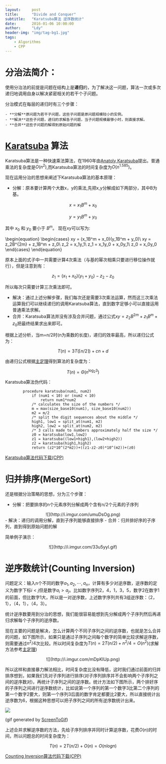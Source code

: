 ```yaml
---
layout:     post
title:      "Divide and Conquer"
subtitle:   "Karatsuba算法 逆序数统计"
date:       2016-01-06 10:00:00
author:     "Ldy"
header-img: "img/tag-bg1.jpg"
tags:
    - Algorithms
    - CPP
---
```



# 分治法简介：

使用分治法的前提是问题在结构上是**递归**的，为了解决这一问题，算法一次或多次递归地调用自身以解决紧密相关的若干个子问题。

分治模式在每层的递归时有三个步骤：
<!--more-->
	- **分解**原问题为若干子问题，这些子问题是原问题规模较小的实例。
	- **解决**这些子问题，递归的求解各子问题，当子问题规模最够小时，则直接求解。
	- **合并**这些子问题的解得到原始问题的解

# [Karatsuba](https://en.wikipedia.org/wiki/Karatsuba_algorithm) 算法

Karatsuba算法是一种快速乘法算法，在1960年由[Anatoly Karatsuba](https://en.wikipedia.org/wiki/Anatoly_Karatsuba)提出。普通乘法的复杂度是$O(n^2)$,而Karatsuba算法的时间复杂度为$O(n^{1.585})$。

现在运用分治的思想来阐述下Karatsuba算法的基本原理：

- 分解：原本要计算两个大数x，y的乘法,先把x,y分解成如下两部分，其中B为基。

$$x = x_1B^m + x_0$$

$$y = y_1B^m + y_0$$

其中 $x_0$ 和 $y_0$ 要小于 $B^m$。 现在$xy$可以写为:


\begin{equation}
\begin{cases}
xy = (x_1B^m + x_0)(y_1B^m + y_0)\\
xy = z_2B^{2m} + z_1B^m + z_0\\
z_2 = x_1y_1\\
z_1 = x_1y_0 + x_0y_1\\
z_0 = x_0y_0
\end{cases}
\end{equation}

原本上面的式子中一共需要计算4次乘法（与基的幂次相乘只要进行移位操作就行），但是注意到有：

$$z_1 = (x_1 + x_0)(y_1 + y_0) - z_2 - z_0$$

所以每次只需要计算三次乘法即可。

- 解决：通过上述分解步骤，我们每次还是需要3次乘法运算，然而这三次乘法运算我们可以继续递归的调用Karatsuba算法，直到数字足够小可以直接运用普通乘法求解。
- 合并：Karatsuba算法并没有涉及合并问题，通过公式$xy = z_2B^{2m} + z_1B^m + z_0$把最终结果求出来即可。

根据上述分析，当m=n/2时(n为乘数的长度)，递归的效率最高，所以递归公式为：

$$T(n) = 3 T(\lceil n/2\rceil) + cn + d$$

由递归公式根据[主定理](http://buptldy.github.io/2015/12/29/%E7%AE%97%E6%B3%95%E5%A4%8D%E6%9D%82%E5%BA%A6%E6%B8%90%E8%BF%9B%E6%A0%87%E5%8F%B7/)得到算法的复杂度为：

$$T(n) = \Theta(n^{\log_2 3})$$

Karatsuba算法伪代码：

```
		procedure karatsuba(num1, num2)
  			if (num1 < 10) or (num2 < 10)
				return num1*num2
  			/* calculates the size of the numbers */
  			m = max(size_base10(num1), size_base10(num2))
 			m2 = m/2
  			/* split the digit sequences about the middle */
 			high1, low1 = split_at(num1, m2)
  			high2, low2 = split_at(num2, m2)
  			/* 3 calls made to numbers approximately half the size */
  			z0 = karatsuba(low1,low2)
  			z1 = karatsuba((low1+high1),(low2+high2))
  			z2 = karatsuba(high1,high2)
  			return (z2*10^(2*m2))+((z1-z2-z0)*10^(m2))+(z0)
```
[Karatsuba算法代码下载(CPP)](https://github.com/BUPTLdy/Algorithms/tree/master/Karatsuba)

# 归并排序(MergeSort)

还是根据分治策略的思想，分为三个步骤：

- 分解：把要排序的n个元素序列分解成两个含有n/2个元素的子序列
<center>
![](http://i.imgur.com/umuDsOg.png)
</center>
- 解决：递归的调用分解，直到子序列能够直接排序
- 合并：归并排好序的子序列，直到得到原始问题的解

简单例子演示：

<center>
![](http://i.imgur.com/33u5yyl.gif)
</center>

# 逆序数统计(Counting Inversion)

问题定义：输入n个不同的数字$a_1,a_2,\cdots ,a_n$，计算有多少对逆序数，逆序数的定义为数字下标$i<j$但是数字$a_i>a_j$。比如数字序列2，4，1，3，5，数字2在数字1的前面，但比数字1大，所以是一对逆序数，上述数字序列共有3组逆序数：（2，1），（4，1），（4，3）。

统计逆序数要用到分治的思想，我们能很容易能想到先分解成两个子序列然后再递归求解每个子序列的逆序数。

现在主要的问题是解决，怎么计算两个不同子序列之间的逆序数，也就是怎么合并的问题，如下图所示，如果只是通过子序列之间每个数字的简单比较求解逆序数，则需要通过$n^2/4$次比较。所以时间复杂度为$T(n)=2T(n/2)+n^2/4=O(n^2)$(求解方法参考[主定理](http://buptldy.github.io/2015/12/29/%E7%AE%97%E6%B3%95%E5%A4%8D%E6%9D%82%E5%BA%A6%E6%B8%90%E8%BF%9B%E6%A0%87%E5%8F%B7/))

<center>
![](http://i.imgur.com/mDpKIUp.png)
</center>

所以这样和直接暴力解法相比，时间复杂度比没有降低，这时我们通过前面的归并排序想到，如果我们先对子序列进行排序(对子序列排序并不会影响两个子序列之间的逆序数对)，再统计子序列之间的逆序数。统计方法如下图所示，两个排好序的子序列之间进行逆序数统计，比如说第一个序列的第一个数字3比第二个序列的第一个数字2要大，则第一个序列3后面的数字肯定都要比2要大，所以直接统计出逆序数为6，根据这种思想可以把子序列之间的所有逆序数统计出来。


![](http://i.imgur.com/wJtHUMG.gif)

(gif generated by [ScreenToGif](https://screentogif.codeplex.com/))

上述合并求解逆序数的方法，先给子序列排序并同时计算逆序数，花费$O(n)$的时间，所以问题总的时间复杂度为：

$$T(n)=2T(n/2)+O(n)=O(nlogn)$$

[Counting Inversion算法代码下载(CPP)](https://github.com/BUPTLdy/Algorithms/tree/master/Counting%20Inversion)
